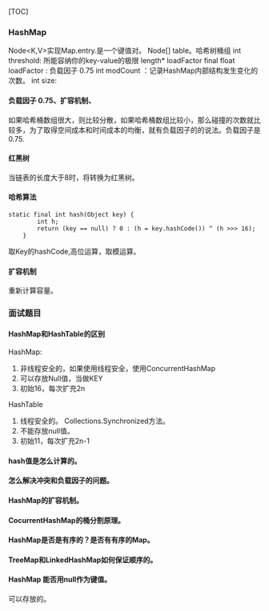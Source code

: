 [TOC]

### HashMap

Node<K,V>实现Map.entry.是一个键值对。
Node[] table。哈希树桶组
int threshold: 所能容纳你的key-value的极限  length* loadFactor
final float loadFactor : 负载因子 0.75
int modCount ：记录HashMap内部结构发生变化的次数。
int size:

#### 负载因子 0.75、扩容机制、

如果哈希桶数组很大，则比较分散，如果哈希桶数组比较小，那么碰撞的次数就比较多，为了取得空间成本和时间成本的均衡，就有负载因子的的说法。负载因子是0.75.

#### 红黑树

当链表的长度大于8时，将转换为红黑树。

#### 哈希算法


```
static final int hash(Object key) {
        int h;
        return (key == null) ? 0 : (h = key.hashCode()) ^ (h >>> 16);
    }
```

取Key的hashCode,高位运算，取模运算。

#### 扩容机制

重新计算容量。
### 面试题目

#### HashMap和HashTable的区别

HashMap:
1. 非线程安全的，如果使用线程安全，使用ConcurrentHashMap
2. 可以存放Null值，当做KEY
3. 初始16，每次扩充2n

HashTable
1. 线程安全的。 Collections.Synchronized方法。
2. 不能存放null值。
3. 初始11，每次扩充2n-1

####  hash值是怎么计算的。
#### 怎么解决冲突和负载因子的问题。
#### HashMap的扩容机制。
#### CocurrentHashMap的桶分割原理。
#### HashMap是否是有序的？是否有有序的Map。
#### TreeMap和LinkedHashMap如何保证顺序的。
#### HashMap 能否用null作为键值。

可以存放的。







